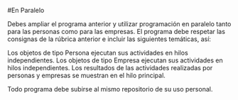 #En Paralelo

Debes ampliar el programa anterior y utilizar programación en paralelo tanto para las personas como para las empresas. El programa debe respetar las consignas de la rúbrica anterior e incluir las siguientes temáticas, así:

Los objetos de tipo Persona ejecutan sus actividades en hilos independientes.
Los objetos de tipo Empresa ejecutan sus actividades en hilos independientes.
Los resultados de las actividades realizadas por personas y empresas se muestran en el hilo principal.

Todo programa debe subirse al mismo repositorio de su uso personal.
